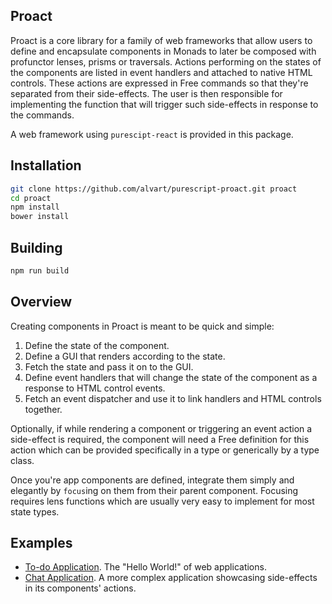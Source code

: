 ## Proact

Proact is a core library for a family of web frameworks that allow users to define and encapsulate components in Monads to later be composed with profunctor lenses, prisms or traversals. Actions performing on the states of the components are listed in event handlers and attached to native HTML controls.
These actions are expressed in Free commands so that they're separated from their side-effects. The user is then responsible for implementing the function that will trigger such side-effects in response to the commands.

A web framework using `purescipt-react` is provided in this package.

## Installation
```sh
git clone https://github.com/alvart/purescript-proact.git proact
cd proact
npm install
bower install
```

## Building

```sh
npm run build
```

## Overview

Creating components in Proact is meant to be quick and simple:

1. Define the state of the component.
2. Define a GUI that renders according to the state.
3. Fetch the state and pass it on to the GUI.
4. Define event handlers that will change the state of the component as a response to HTML control events.
5. Fetch an event dispatcher and use it to link handlers and HTML controls together.

Optionally, if while rendering a component or triggering an event action a side-effect is required, the component will need a Free definition for this action which can be provided specifically in a type or generically by a type class.

Once you're app components are defined, integrate them simply and elegantly by `focus`ing on them from their parent component. Focusing requires lens functions which are usually very easy to implement for most state types.

## Examples

- [To-do Application](https://github.com/alvart/proact-todo). The "Hello World!" of web applications.
- [Chat Application](https://github.com/alvart/proact-chat). A more complex application showcasing side-effects in its components' actions.
